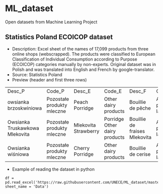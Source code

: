 # ML_dataset

Open datasets from Machine Learning Project

## Statistics Poland ECOICOP dataset

* Description: Excel sheet of the names of 17,099 products from three online shops (webscrapped). The products were classified to European Classification of Individual Consumption according to Purpose (ECOICOP) categories manually by non-experts. Original dataset was in Polish and was translated into English and French by google-translator.
* Source: Statistics Poland
* Preview (header and first three rows)
<table >
<tbody>
  <tr>
    <td> Desc_P</td> <td> Code_P	 </td> <td> Desc_E </td> <td> Code_E </td> <td> Desc_F </td> <td>	Code_F   </td> 
  </tr>
  <tr>
    <td> owsianka brzoskwiniowa </td> <td> Pozostałe produkty mleczne </td>  <td> Peach Porridge </td>  <td>  	Other dairy products	</td>  <td> Bouillie de pêche	 </td> <td> Autres produits laitiers   </td>
  </tr>
  <tr>
    <td> Owsianka Truskawkowa Mlekovita </td> <td> 	Pozostałe produkty mleczne	 </td>  <td> Mlekovita Strawberry  </td>  <td> Porridge	Other dairy products </td>  <td> 	Bouillie de fraises Mlekovita </td> <td> 	Autres produits laitiers </td>
  </tr>
  <tr>
    <td> Owsianka wiśniowa	 </td> <td> 	Pozostałe produkty mleczne	 </td>  <td> Cherry Porridge </td>  <td> 	Other dairy products </td>  <td> 		Bouillie de cerise	</td> <td> 	Autres produits laitiers</td>
  </tr>  
  </tbody>
  </table>

* Example of reading the dataset in python

```
df = pd.read_excel('https://raw.githubusercontent.com/UNECE/ML_dataset/master/Stats%20Poland%20ECOICOP%20data%20translated%20to%20English%20and%20French.xlsx', sheet_name = 'Data')
```
